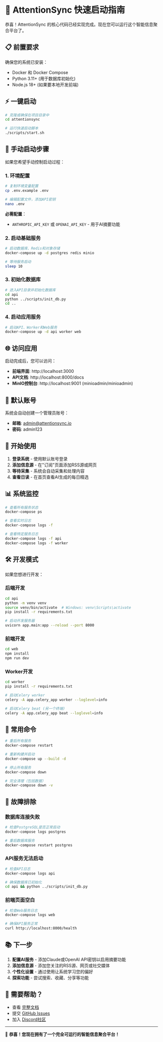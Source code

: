 # 🚀 AttentionSync 快速启动指南

恭喜！AttentionSync 的核心代码已经实现完成。现在您可以运行这个智能信息聚合平台了。

## 📋 前置要求

确保您的系统已安装：
- Docker 和 Docker Compose
- Python 3.11+ (用于数据库初始化)
- Node.js 18+ (如果要本地开发前端)

## ⚡ 一键启动

```bash
# 克隆或确保在项目目录中
cd attentionsync

# 运行快速启动脚本
./scripts/start.sh
```

## 🔧 手动启动步骤

如果您希望手动控制启动过程：

### 1. 环境配置

```bash
# 复制环境变量配置
cp .env.example .env

# 编辑配置文件，添加API密钥
nano .env
```

**必需配置**：
- `ANTHROPIC_API_KEY` 或 `OPENAI_API_KEY` - 用于AI摘要功能

### 2. 启动基础服务

```bash
# 启动数据库、Redis和对象存储
docker-compose up -d postgres redis minio

# 等待服务启动
sleep 10
```

### 3. 初始化数据库

```bash
# 进入API目录并初始化数据库
cd api
python ../scripts/init_db.py
cd ..
```

### 4. 启动应用服务

```bash
# 启动API、Worker和Web服务
docker-compose up -d api worker web
```

## 🌐 访问应用

启动完成后，您可以访问：

- **前端界面**: http://localhost:3000
- **API文档**: http://localhost:8000/docs
- **MinIO控制台**: http://localhost:9001 (minioadmin/minioadmin)

## 👤 默认账号

系统会自动创建一个管理员账号：
- **邮箱**: admin@attentionsync.io
- **密码**: admin123

## 🎯 开始使用

1. **登录系统** - 使用默认账号登录
2. **添加信息源** - 在"订阅"页面添加RSS源或网页
3. **等待采集** - 系统会自动采集和处理内容
4. **查看日读** - 在首页查看AI生成的每日精选

## 📊 系统监控

```bash
# 查看所有服务状态
docker-compose ps

# 查看实时日志
docker-compose logs -f

# 查看特定服务日志
docker-compose logs -f api
docker-compose logs -f worker
```

## 🛠️ 开发模式

如果您想进行开发：

### 后端开发

```bash
cd api
python -m venv venv
source venv/bin/activate  # Windows: venv\Scripts\activate
pip install -r requirements.txt

# 启动开发服务器
uvicorn app.main:app --reload --port 8000
```

### 前端开发

```bash
cd web
npm install
npm run dev
```

### Worker开发

```bash
cd worker
pip install -r requirements.txt

# 启动Celery worker
celery -A app.celery_app worker --loglevel=info

# 启动Celery beat (另一个终端)
celery -A app.celery_app beat --loglevel=info
```

## 🔄 常用命令

```bash
# 重启所有服务
docker-compose restart

# 重新构建并启动
docker-compose up --build -d

# 停止所有服务
docker-compose down

# 完全清理（包括数据）
docker-compose down -v
```

## 🐛 故障排除

### 数据库连接失败
```bash
# 检查PostgreSQL是否正常启动
docker-compose logs postgres

# 重启数据库服务
docker-compose restart postgres
```

### API服务无法启动
```bash
# 检查API日志
docker-compose logs api

# 确保数据库已初始化
cd api && python ../scripts/init_db.py
```

### 前端页面空白
```bash
# 检查Web服务日志
docker-compose logs web

# 确保API服务正常
curl http://localhost:8000/health
```

## 📚 下一步

1. **配置AI服务** - 添加Claude或OpenAI API密钥以启用摘要功能
2. **添加信息源** - 添加您关注的RSS源、网页或社交媒体
3. **个性化设置** - 通过使用让系统学习您的偏好
4. **探索功能** - 尝试搜索、收藏、分享等功能

## 🤝 需要帮助？

- 查看 [完整文档](docs/)
- 提交 [GitHub Issues](https://github.com/attentionsync/attentionsync/issues)
- 加入 [Discord社区](https://discord.gg/attentionsync)

---

🎉 **恭喜！您现在拥有了一个完全可运行的智能信息聚合平台！**